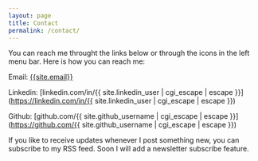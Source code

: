 ```yaml
---
layout: page
title: Contact
permalink: /contact/
---
```


You can reach me throught the links below or through the icons in the left menu bar. 
Here is how you can reach me:


Email: [{{site.email}}](mailto:{{site.email}})

Linkedin: [linkedin.com/in/{{ site.linkedin_user | cgi_escape | escape }}](https://linkedin.com/in/{{ site.linkedin_user | cgi_escape | escape }})

Github: [github.com/{{ site.github_username | cgi_escape | escape }}](https://github.com/{{ site.github_username | cgi_escape | escape }})


If you like to receive updates whenever I post something new, you can subscribe to my RSS feed. Soon I will add a newsletter subscribe feature. 